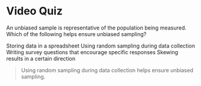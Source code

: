 # Video Quiz

An unbiased sample is representative of the population being measured. Which of the following helps ensure unbiased sampling? 

Storing data in a spreadsheet
Using random sampling during data collection 
Writing survey questions that encourage specific responses 
Skewing results in a certain direction

> Using random sampling during data collection helps ensure unbiased sampling. 


